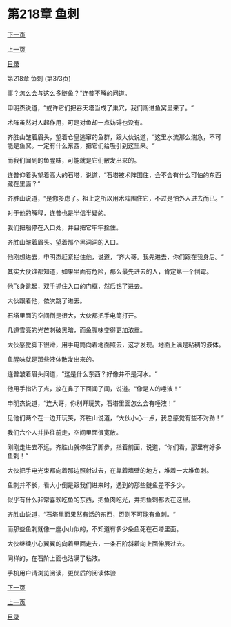 <h1>第218章   鱼刺</h1>
            <div><p><a href="./0654_%E7%AC%AC219%E7%AB%A0_%E5%9C%B0%E6%AF%AF.md">下一页</a></p><p><a href="./0652_%E7%AC%AC218%E7%AB%A0_%E9%B1%BC%E5%88%BA.md">上一页</a></p><p><a href="../">目录</a></p></div>
            <div><p>第218章   鱼刺 (第3/3页)</p><p>事？怎么会与这么多鲢鱼？“连普不解的问道。</p><p>申明杰说道，“或许它们把吞天塔当成了巢穴，我们闯进鱼窝里来了。“</p><p>术阵虽然对人起作用，可是对鱼却一点妨碍也没有。</p><p>齐胜山皱着眉头，望着仓皇逃窜的鱼群，跟大伙说道，“这里水流那么湍急，不可能是鱼窝。一定有什么东西，把它们给吸引到这里来。“</p><p>而我们闻到的鱼腥味，可能就是它们散发出来的。</p><p>连普仰着头望着高大的石塔，说道，“石塔被术阵围住，会不会有什么可怕的东西藏在里面？“</p><p>齐胜山说道，“是你多虑了。祖上之所以用术阵围住它，不过是怕外人进去而已。“</p><p>对于他的解释，连普也是半信半疑的。</p><p>我们把船停在入口处，并且把它牢牢拴住。</p><p>齐胜山皱着眉头。望着那个黑洞洞的入口。</p><p>他刚想进去，申明杰赶紧拦住他，说道，“齐大哥。我先进去，你们跟在我身后。“</p><p>其实大伙谁都知道，如果里面有危险，那么最先进去的人，肯定第一个倒霉。</p><p>他飞身跳起，双手抓住入口的门框，然后钻了进去。</p><p>大伙跟着他，依次跳了进去。</p><p>石塔里面的空间倒是很大，大伙都把手电筒打开。</p><p>几道雪亮的光芒刺破黑暗，而鱼腥味变得更加浓重。</p><p>大伙感觉脚下很滑，用手电筒向着地面照去，这才发现。地面上满是粘稠的液体。</p><p>鱼腥味就是那些液体散发出来的。</p><p>连普皱着眉头问道，“这是什么东西？好像并不是河水。“</p><p>他用手指沾了点，放在鼻子下面闻了闻，说道。“像是人的唾液！“</p><p>申明杰说道，“连大哥，你别开玩笑，石塔里面怎么会有唾液！“</p><p>见他们两个在一边开玩笑，齐胜山说道，“大伙小心一点，我总感觉有些不对劲！“</p><p>我们六个人并排往前走，空间里面很宽敞。</p><p>刚刚走进去不远，齐胜山就停住了脚步，指着前面，说道，“你们看，那里有好多鱼刺！“</p><p>大伙把手电光束都向着那边照射过去，在靠着墙壁的地方，堆着一大堆鱼刺。</p><p>鱼刺并不长，看大小倒是跟我们进来时，遇到的那些鲢鱼差不多少。</p><p>似乎有什么非常喜欢吃鱼的东西，把鱼肉吃光，并把鱼刺都丢在这里。</p><p>齐胜山说道，“石塔里面果然有活的东西，否则不可能有鱼刺。“</p><p>而那些鱼刺就像一座小山似的，不知道有多少条鱼死在石塔里面。</p><p>大伙继续小心翼翼的向着里面走去，一条石阶斜着向上面伸展过去。</p><p>同样的，在石阶上面也沾满了粘液。</p><p>手机用户请浏览阅读，更优质的阅读体验</p></div>
            <div><p><a href="./0654_%E7%AC%AC219%E7%AB%A0_%E5%9C%B0%E6%AF%AF.md">下一页</a></p><p><a href="./0652_%E7%AC%AC218%E7%AB%A0_%E9%B1%BC%E5%88%BA.md">上一页</a></p><p><a href="../">目录</a></p></div>